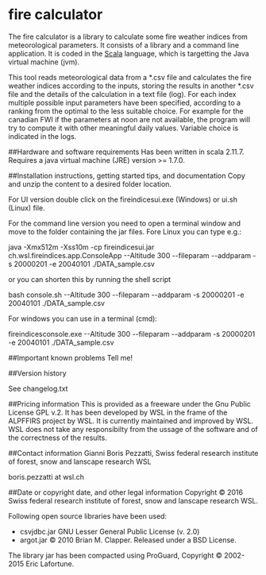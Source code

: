 
# fire calculator

The fire calculator is a library to calculate some fire weather indices from meteorological parameters. It consists of a library and a command line application.
It is coded in the [Scala](http://www.scala-lang.org) language, which is targetting the Java virtual machine (jvm).

This tool reads meteorological data from a \*.csv file and calculates the fire weather indices according to the inputs, storing the results in another \*.csv file and the details of the calculation in a text file (log). For each index multiple possible input parameters have been specified, according to a ranking from the optimal to the less suitable choice. For example for the canadian FWI if the parameters at noon are not available, the program will try to compute it with other meaningful daily values. Variable choice is indicated in the logs.


##Hardware and software requirements
Has been written in scala 2.11.7.
Requires a java virtual machine (JRE) version >= 1.7.0.



##Installation instructions, getting started tips, and documentation
Copy and unzip the content to a desired folder location.

For UI version double click on the fireindicesui.exe (Windows) or ui.sh (Linux) file.

For the command line version you need to open a terminal window 
and move to the folder containing the jar files. 
Fore Linux you can type e.g.:

   java -Xmx512m -Xss10m -cp fireindicesui.jar ch.wsl.fireindices.app.ConsoleApp --Altitude 300 --fileparam  --addparam  -s 20000201 -e 20040101  ./DATA_sample.csv
   
or you can shorten this by running the shell script 
  
   bash console.sh --Altitude 300 --fileparam --addparam  -s 20000201 -e 20040101  ./DATA_sample.csv
   
For windows you can use in a terminal (cmd):

   fireindicesconsole.exe --Altitude 300 --fileparam --addparam  -s 20000201 -e 20040101  ./DATA_sample.csv
   



##Important known problems
Tell me!


##Version history

See changelog.txt


##Pricing information
This is provided as a freeware under the Gnu Public License GPL v.2. 
It has been developed by WSL in the frame of the ALPFFIRS project by WSL.
It is currently maintained and improved by WSL.
WSL does not take any responsibilty from the ussage of the software and of the correctness of the results.

##Contact information
Gianni Boris Pezzatti, 
Swiss federal research institute of forest, snow and lanscape research WSL

boris.pezzatti at wsl.ch


##Date or copyright date, and other legal information
Copyright © 2016 Swiss federal research institute of forest, snow and lanscape research WSL.

Following open source libraries have been used:
- csvjdbc.jar    		GNU Lesser General Public License (v. 2.0)
- argot.jar      		© 2010 Brian M. Clapper. Released under a BSD License.

The library jar has been compacted using ProGuard, Copyright © 2002-2015 Eric Lafortune. 


